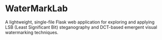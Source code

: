 # WaterMarkLab
A lightweight, single-file Flask web application for exploring and applying LSB (Least Significant Bit) steganography and DCT-based emergent visual watermarking techniques.
